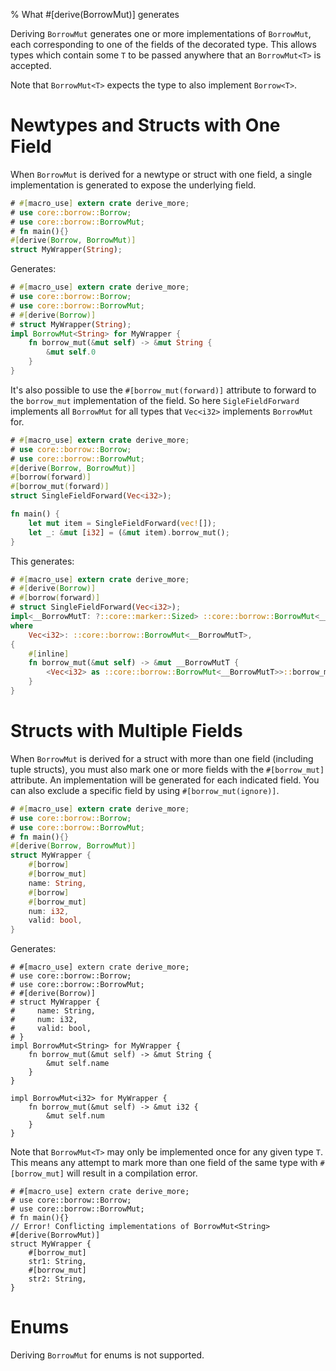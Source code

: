 % What #[derive(BorrowMut)] generates

Deriving `BorrowMut` generates one or more implementations of `BorrowMut`, each
corresponding to one of the fields of the decorated type.
This allows types which contain some `T` to be passed anywhere that an
`BorrowMut<T>` is accepted.

Note that `BorrowMut<T>` expects the type to also implement `Borrow<T>`.

# Newtypes and Structs with One Field

When `BorrowMut` is derived for a newtype or struct with one field, a single
implementation is generated to expose the underlying field.

```rust
# #[macro_use] extern crate derive_more;
# use core::borrow::Borrow;
# use core::borrow::BorrowMut;
# fn main(){}
#[derive(Borrow, BorrowMut)]
struct MyWrapper(String);
```

Generates:

```rust
# #[macro_use] extern crate derive_more;
# use core::borrow::Borrow;
# use core::borrow::BorrowMut;
# #[derive(Borrow)]
# struct MyWrapper(String);
impl BorrowMut<String> for MyWrapper {
    fn borrow_mut(&mut self) -> &mut String {
        &mut self.0
    }
}
```

It's also possible to use the `#[borrow_mut(forward)]` attribute to forward
to the `borrow_mut` implementation of the field. So here `SigleFieldForward`
implements all `BorrowMut` for all types that `Vec<i32>` implements `BorrowMut` for.

```rust
# #[macro_use] extern crate derive_more;
# use core::borrow::Borrow;
# use core::borrow::BorrowMut;
#[derive(Borrow, BorrowMut)]
#[borrow(forward)]
#[borrow_mut(forward)]
struct SingleFieldForward(Vec<i32>);

fn main() {
    let mut item = SingleFieldForward(vec![]);
    let _: &mut [i32] = (&mut item).borrow_mut();
}

```

This generates:

```rust
# #[macro_use] extern crate derive_more;
# #[derive(Borrow)]
# #[borrow(forward)]
# struct SingleFieldForward(Vec<i32>);
impl<__BorrowMutT: ?::core::marker::Sized> ::core::borrow::BorrowMut<__BorrowMutT> for SingleFieldForward
where
    Vec<i32>: ::core::borrow::BorrowMut<__BorrowMutT>,
{
    #[inline]
    fn borrow_mut(&mut self) -> &mut __BorrowMutT {
        <Vec<i32> as ::core::borrow::BorrowMut<__BorrowMutT>>::borrow_mut(&mut self.0)
    }
}
```


# Structs with Multiple Fields

When `BorrowMut` is derived for a struct with more than one field (including tuple
structs), you must also mark one or more fields with the `#[borrow_mut]` attribute.
An implementation will be generated for each indicated field.
You can also exclude a specific field by using `#[borrow_mut(ignore)]`.

```rust
# #[macro_use] extern crate derive_more;
# use core::borrow::Borrow;
# use core::borrow::BorrowMut;
# fn main(){}
#[derive(Borrow, BorrowMut)]
struct MyWrapper {
    #[borrow]
    #[borrow_mut]
    name: String,
    #[borrow]
    #[borrow_mut]
    num: i32,
    valid: bool,
}


```

Generates:

```
# #[macro_use] extern crate derive_more;
# use core::borrow::Borrow;
# use core::borrow::BorrowMut;
# #[derive(Borrow)]
# struct MyWrapper {
#     name: String,
#     num: i32,
#     valid: bool,
# }
impl BorrowMut<String> for MyWrapper {
    fn borrow_mut(&mut self) -> &mut String {
        &mut self.name
    }
}

impl BorrowMut<i32> for MyWrapper {
    fn borrow_mut(&mut self) -> &mut i32 {
        &mut self.num
    }
}
```

Note that `BorrowMut<T>` may only be implemented once for any given type `T`. This means any attempt to
mark more than one field of the same type with `#[borrow_mut]` will result in a compilation error.

```compile_fail
# #[macro_use] extern crate derive_more;
# use core::borrow::Borrow;
# use core::borrow::BorrowMut;
# fn main(){}
// Error! Conflicting implementations of BorrowMut<String>
#[derive(BorrowMut)]
struct MyWrapper {
    #[borrow_mut]
    str1: String,
    #[borrow_mut]
    str2: String,
}
```

# Enums

Deriving `BorrowMut` for enums is not supported.
